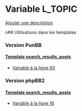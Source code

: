 # Variable L_TOPIC
[Ajouter une description](https://fa-tvars.appspot.com/L_TOPIC)

n## Utilisations dans les templates

### Version PunBB

#### [Template search_results_posts](punbb/search_results_posts.md)
* [Variable à la ligne 60](../punbb/search_results_posts.tpl#L60)

### Version phpBB2

#### [Template search_results_posts](subsilver/search_results_posts.md)
* [Variable à la ligne 16](../subsilver/search_results_posts.tpl#L16)